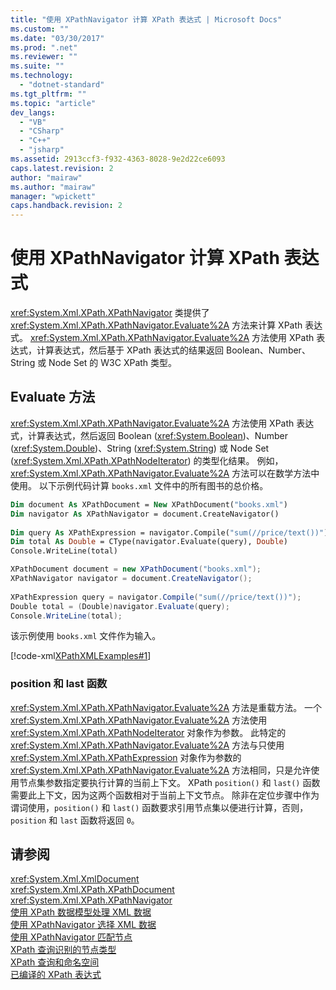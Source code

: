 ```yaml
---
title: "使用 XPathNavigator 计算 XPath 表达式 | Microsoft Docs"
ms.custom: ""
ms.date: "03/30/2017"
ms.prod: ".net"
ms.reviewer: ""
ms.suite: ""
ms.technology: 
  - "dotnet-standard"
ms.tgt_pltfrm: ""
ms.topic: "article"
dev_langs: 
  - "VB"
  - "CSharp"
  - "C++"
  - "jsharp"
ms.assetid: 2913ccf3-f932-4363-8028-9e2d22ce6093
caps.latest.revision: 2
author: "mairaw"
ms.author: "mairaw"
manager: "wpickett"
caps.handback.revision: 2
---
```

# 使用 XPathNavigator 计算 XPath 表达式
<xref:System.Xml.XPath.XPathNavigator> 类提供了 <xref:System.Xml.XPath.XPathNavigator.Evaluate%2A> 方法来计算 XPath 表达式。  <xref:System.Xml.XPath.XPathNavigator.Evaluate%2A> 方法使用 XPath 表达式，计算表达式，然后基于 XPath 表达式的结果返回 Boolean、Number、String 或 Node Set 的 W3C XPath 类型。  
  
## Evaluate 方法  
 <xref:System.Xml.XPath.XPathNavigator.Evaluate%2A> 方法使用 XPath 表达式，计算表达式，然后返回 Boolean \(<xref:System.Boolean>\)、Number \(<xref:System.Double>\)、String \(<xref:System.String>\) 或 Node Set \(<xref:System.Xml.XPath.XPathNodeIterator>\) 的类型化结果。  例如，<xref:System.Xml.XPath.XPathNavigator.Evaluate%2A> 方法可以在数学方法中使用。  以下示例代码计算 `books.xml` 文件中的所有图书的总价格。  
  
```vb  
Dim document As XPathDocument = New XPathDocument("books.xml")  
Dim navigator As XPathNavigator = document.CreateNavigator()  
  
Dim query As XPathExpression = navigator.Compile("sum(//price/text())")  
Dim total As Double = CType(navigator.Evaluate(query), Double)  
Console.WriteLine(total)  
```  
  
```csharp  
XPathDocument document = new XPathDocument("books.xml");  
XPathNavigator navigator = document.CreateNavigator();  
  
XPathExpression query = navigator.Compile("sum(//price/text())");  
Double total = (Double)navigator.Evaluate(query);  
Console.WriteLine(total);  
```  
  
 该示例使用 `books.xml` 文件作为输入。  
  
 [!code-xml[XPathXMLExamples#1](../../../../samples/snippets/xml/VS_Snippets_Data/XPathXMLExamples/XML/books.xml#1)]  
  
### position 和 last 函数  
 <xref:System.Xml.XPath.XPathNavigator.Evaluate%2A> 方法是重载方法。  一个 <xref:System.Xml.XPath.XPathNavigator.Evaluate%2A> 方法使用 <xref:System.Xml.XPath.XPathNodeIterator> 对象作为参数。  此特定的 <xref:System.Xml.XPath.XPathNavigator.Evaluate%2A> 方法与只使用 <xref:System.Xml.XPath.XPathExpression> 对象作为参数的 <xref:System.Xml.XPath.XPathNavigator.Evaluate%2A> 方法相同，只是允许使用节点集参数指定要执行计算的当前上下文。  XPath `position()` 和 `last()` 函数需要此上下文，因为这两个函数相对于当前上下文节点。  除非在定位步骤中作为谓词使用，`position()` 和 `last()` 函数要求引用节点集以便进行计算，否则，`position` 和 `last` 函数将返回 `0`。  
  
## 请参阅  
 <xref:System.Xml.XmlDocument>   
 <xref:System.Xml.XPath.XPathDocument>   
 <xref:System.Xml.XPath.XPathNavigator>   
 [使用 XPath 数据模型处理 XML 数据](../../../../docs/standard/data/xml/process-xml-data-using-the-xpath-data-model.md)   
 [使用 XPathNavigator 选择 XML 数据](../../../../docs/standard/data/xml/select-xml-data-using-xpathnavigator.md)   
 [使用 XPathNavigator 匹配节点](../../../../docs/standard/data/xml/matching-nodes-using-xpathnavigator.md)   
 [XPath 查询识别的节点类型](../../../../docs/standard/data/xml/node-types-recognized-with-xpath-queries.md)   
 [XPath 查询和命名空间](../../../../docs/standard/data/xml/xpath-queries-and-namespaces.md)   
 [已编译的 XPath 表达式](../../../../docs/standard/data/xml/compiled-xpath-expressions.md)